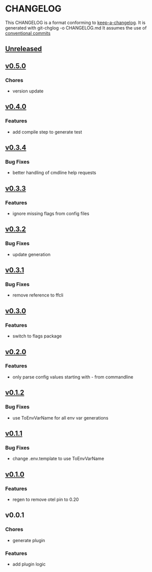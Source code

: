 # CHANGELOG

This CHANGELOG is a format conforming to [keep-a-changelog](https://github.com/olivierlacan/keep-a-changelog). 
It is generated with git-chglog -o CHANGELOG.md
It assumes the use of [conventional commits](https://www.conventionalcommits.org/)

<a name="unreleased"></a>
## [Unreleased]


<a name="v0.5.0"></a>
## [v0.5.0]
### Chores
- version update


<a name="v0.4.0"></a>
## [v0.4.0]
### Features
- add compile step to generate test


<a name="v0.3.4"></a>
## [v0.3.4]
### Bug Fixes
- better handling of cmdline help requests


<a name="v0.3.3"></a>
## [v0.3.3]
### Features
- ignore missing flags from config files


<a name="v0.3.2"></a>
## [v0.3.2]
### Bug Fixes
- update generation


<a name="v0.3.1"></a>
## [v0.3.1]
### Bug Fixes
- remove reference to ffcli


<a name="v0.3.0"></a>
## [v0.3.0]
### Features
- switch to flags package


<a name="v0.2.0"></a>
## [v0.2.0]
### Features
- only parse config values starting with - from commandline


<a name="v0.1.2"></a>
## [v0.1.2]
### Bug Fixes
- use ToEnvVarName for all env var generations


<a name="v0.1.1"></a>
## [v0.1.1]
### Bug Fixes
- change .env.template to use ToEnvVarName


<a name="v0.1.0"></a>
## [v0.1.0]
### Features
- regen to remove otel pin to 0.20


<a name="v0.0.1"></a>
## v0.0.1
### Chores
- generate plugin

### Features
- add plugin logic


[Unreleased]: https://github.com/CestusIO/fabricator-generate-tool-go/compare/v0.5.0...HEAD
[v0.5.0]: https://github.com/CestusIO/fabricator-generate-tool-go/compare/v0.4.0...v0.5.0
[v0.4.0]: https://github.com/CestusIO/fabricator-generate-tool-go/compare/v0.3.4...v0.4.0
[v0.3.4]: https://github.com/CestusIO/fabricator-generate-tool-go/compare/v0.3.3...v0.3.4
[v0.3.3]: https://github.com/CestusIO/fabricator-generate-tool-go/compare/v0.3.2...v0.3.3
[v0.3.2]: https://github.com/CestusIO/fabricator-generate-tool-go/compare/v0.3.1...v0.3.2
[v0.3.1]: https://github.com/CestusIO/fabricator-generate-tool-go/compare/v0.3.0...v0.3.1
[v0.3.0]: https://github.com/CestusIO/fabricator-generate-tool-go/compare/v0.2.0...v0.3.0
[v0.2.0]: https://github.com/CestusIO/fabricator-generate-tool-go/compare/v0.1.2...v0.2.0
[v0.1.2]: https://github.com/CestusIO/fabricator-generate-tool-go/compare/v0.1.1...v0.1.2
[v0.1.1]: https://github.com/CestusIO/fabricator-generate-tool-go/compare/v0.1.0...v0.1.1
[v0.1.0]: https://github.com/CestusIO/fabricator-generate-tool-go/compare/v0.0.1...v0.1.0
